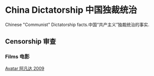 # China Dictatorship 中国独裁统治

Chinese "Communist" Dictatorship facts.中国“共产主义”独裁统治的事实.

## Censorship 审查

### Films 电影

[Avatar 阿凡达 2009](http://en.wikipedia.org/wiki/Avatar_%282009_film%29)
